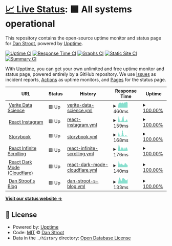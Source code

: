 # [📈 Live Status](https://dstroot.github.io/VDS_uptime): <!--live status--> **🟩 All systems operational**

This repository contains the open-source uptime monitor and status page for [Dan Stroot](https://danstroot.com), powered by [Upptime](https://github.com/upptime/upptime).

[![Uptime CI](https://github.com/koj-co/upptime/workflows/Uptime%20CI/badge.svg)](https://github.com/koj-co/upptime/actions?query=workflow%3A%22Uptime+CI%22)
[![Response Time CI](https://github.com/koj-co/upptime/workflows/Response%20Time%20CI/badge.svg)](https://github.com/koj-co/upptime/actions?query=workflow%3A%22Response+Time+CI%22)
[![Graphs CI](https://github.com/koj-co/upptime/workflows/Graphs%20CI/badge.svg)](https://github.com/koj-co/upptime/actions?query=workflow%3A%22Graphs+CI%22)
[![Static Site CI](https://github.com/koj-co/upptime/workflows/Static%20Site%20CI/badge.svg)](https://github.com/koj-co/upptime/actions?query=workflow%3A%22Static+Site+CI%22)
[![Summary CI](https://github.com/koj-co/upptime/workflows/Summary%20CI/badge.svg)](https://github.com/koj-co/upptime/actions?query=workflow%3A%22Summary+CI%22)

With [Upptime](https://upptime.js.org), you can get your own unlimited and free uptime monitor and status page, powered entirely by a GitHub repository. We use [Issues](https://github.com/dstroot/VDS_uptime/issues) as incident reports, [Actions](https://github.com/dstroot/VDS_uptime/actions) as uptime monitors, and [Pages](https://dstroot.github.io/VDS_uptime) for the status page.

<!--start: status pages-->
<!-- This summary is generated by Upptime (https://github.com/upptime/upptime) -->
<!-- Do not edit this manually, your changes will be overwritten -->
<!-- prettier-ignore -->
| URL | Status | History | Response Time | Uptime |
| --- | ------ | ------- | ------------- | ------ |
| <img alt="" src="https://favicons.githubusercontent.com/veritedatascience.com" height="13"> [Verite Data Science](https://veritedatascience.com/) | 🟩 Up | [verite-data-science.yml](https://github.com/dstroot/VDS_uptime/commits/master/history/verite-data-science.yml) | <details><summary><img alt="Response time graph" src="./graphs/verite-data-science/response-time-week.png" height="20"> 460ms</summary><br><a href="https://dstroot.github.io/VDS_uptime/history/verite-data-science"><img alt="Response time 458" src="https://img.shields.io/endpoint?url=https%3A%2F%2Fraw.githubusercontent.com%2Fdstroot%2FVDS_uptime%2Fmaster%2Fapi%2Fverite-data-science%2Fresponse-time.json"></a><br><a href="https://dstroot.github.io/VDS_uptime/history/verite-data-science"><img alt="24-hour response time 512" src="https://img.shields.io/endpoint?url=https%3A%2F%2Fraw.githubusercontent.com%2Fdstroot%2FVDS_uptime%2Fmaster%2Fapi%2Fverite-data-science%2Fresponse-time-day.json"></a><br><a href="https://dstroot.github.io/VDS_uptime/history/verite-data-science"><img alt="7-day response time 460" src="https://img.shields.io/endpoint?url=https%3A%2F%2Fraw.githubusercontent.com%2Fdstroot%2FVDS_uptime%2Fmaster%2Fapi%2Fverite-data-science%2Fresponse-time-week.json"></a><br><a href="https://dstroot.github.io/VDS_uptime/history/verite-data-science"><img alt="30-day response time 458" src="https://img.shields.io/endpoint?url=https%3A%2F%2Fraw.githubusercontent.com%2Fdstroot%2FVDS_uptime%2Fmaster%2Fapi%2Fverite-data-science%2Fresponse-time-month.json"></a><br><a href="https://dstroot.github.io/VDS_uptime/history/verite-data-science"><img alt="1-year response time 458" src="https://img.shields.io/endpoint?url=https%3A%2F%2Fraw.githubusercontent.com%2Fdstroot%2FVDS_uptime%2Fmaster%2Fapi%2Fverite-data-science%2Fresponse-time-year.json"></a></details> | <details><summary><a href="https://dstroot.github.io/VDS_uptime/history/verite-data-science">100.00%</a></summary><a href="https://dstroot.github.io/VDS_uptime/history/verite-data-science"><img alt="All-time uptime 100.00%" src="https://img.shields.io/endpoint?url=https%3A%2F%2Fraw.githubusercontent.com%2Fdstroot%2FVDS_uptime%2Fmaster%2Fapi%2Fverite-data-science%2Fuptime.json"></a><br><a href="https://dstroot.github.io/VDS_uptime/history/verite-data-science"><img alt="24-hour uptime 100.00%" src="https://img.shields.io/endpoint?url=https%3A%2F%2Fraw.githubusercontent.com%2Fdstroot%2FVDS_uptime%2Fmaster%2Fapi%2Fverite-data-science%2Fuptime-day.json"></a><br><a href="https://dstroot.github.io/VDS_uptime/history/verite-data-science"><img alt="7-day uptime 100.00%" src="https://img.shields.io/endpoint?url=https%3A%2F%2Fraw.githubusercontent.com%2Fdstroot%2FVDS_uptime%2Fmaster%2Fapi%2Fverite-data-science%2Fuptime-week.json"></a><br><a href="https://dstroot.github.io/VDS_uptime/history/verite-data-science"><img alt="30-day uptime 100.00%" src="https://img.shields.io/endpoint?url=https%3A%2F%2Fraw.githubusercontent.com%2Fdstroot%2FVDS_uptime%2Fmaster%2Fapi%2Fverite-data-science%2Fuptime-month.json"></a><br><a href="https://dstroot.github.io/VDS_uptime/history/verite-data-science"><img alt="1-year uptime 100.00%" src="https://img.shields.io/endpoint?url=https%3A%2F%2Fraw.githubusercontent.com%2Fdstroot%2FVDS_uptime%2Fmaster%2Fapi%2Fverite-data-science%2Fuptime-year.json"></a></details>
| <img alt="" src="https://favicons.githubusercontent.com/affectionate-aryabhata-c22561.netlify.app" height="13"> [React Instagram](https://affectionate-aryabhata-c22561.netlify.app/) | 🟩 Up | [react-instagram.yml](https://github.com/dstroot/VDS_uptime/commits/master/history/react-instagram.yml) | <details><summary><img alt="Response time graph" src="./graphs/react-instagram/response-time-week.png" height="20"> 159ms</summary><br><a href="https://dstroot.github.io/VDS_uptime/history/react-instagram"><img alt="Response time 159" src="https://img.shields.io/endpoint?url=https%3A%2F%2Fraw.githubusercontent.com%2Fdstroot%2FVDS_uptime%2Fmaster%2Fapi%2Freact-instagram%2Fresponse-time.json"></a><br><a href="https://dstroot.github.io/VDS_uptime/history/react-instagram"><img alt="24-hour response time 101" src="https://img.shields.io/endpoint?url=https%3A%2F%2Fraw.githubusercontent.com%2Fdstroot%2FVDS_uptime%2Fmaster%2Fapi%2Freact-instagram%2Fresponse-time-day.json"></a><br><a href="https://dstroot.github.io/VDS_uptime/history/react-instagram"><img alt="7-day response time 159" src="https://img.shields.io/endpoint?url=https%3A%2F%2Fraw.githubusercontent.com%2Fdstroot%2FVDS_uptime%2Fmaster%2Fapi%2Freact-instagram%2Fresponse-time-week.json"></a><br><a href="https://dstroot.github.io/VDS_uptime/history/react-instagram"><img alt="30-day response time 159" src="https://img.shields.io/endpoint?url=https%3A%2F%2Fraw.githubusercontent.com%2Fdstroot%2FVDS_uptime%2Fmaster%2Fapi%2Freact-instagram%2Fresponse-time-month.json"></a><br><a href="https://dstroot.github.io/VDS_uptime/history/react-instagram"><img alt="1-year response time 159" src="https://img.shields.io/endpoint?url=https%3A%2F%2Fraw.githubusercontent.com%2Fdstroot%2FVDS_uptime%2Fmaster%2Fapi%2Freact-instagram%2Fresponse-time-year.json"></a></details> | <details><summary><a href="https://dstroot.github.io/VDS_uptime/history/react-instagram">100.00%</a></summary><a href="https://dstroot.github.io/VDS_uptime/history/react-instagram"><img alt="All-time uptime 100.00%" src="https://img.shields.io/endpoint?url=https%3A%2F%2Fraw.githubusercontent.com%2Fdstroot%2FVDS_uptime%2Fmaster%2Fapi%2Freact-instagram%2Fuptime.json"></a><br><a href="https://dstroot.github.io/VDS_uptime/history/react-instagram"><img alt="24-hour uptime 100.00%" src="https://img.shields.io/endpoint?url=https%3A%2F%2Fraw.githubusercontent.com%2Fdstroot%2FVDS_uptime%2Fmaster%2Fapi%2Freact-instagram%2Fuptime-day.json"></a><br><a href="https://dstroot.github.io/VDS_uptime/history/react-instagram"><img alt="7-day uptime 100.00%" src="https://img.shields.io/endpoint?url=https%3A%2F%2Fraw.githubusercontent.com%2Fdstroot%2FVDS_uptime%2Fmaster%2Fapi%2Freact-instagram%2Fuptime-week.json"></a><br><a href="https://dstroot.github.io/VDS_uptime/history/react-instagram"><img alt="30-day uptime 100.00%" src="https://img.shields.io/endpoint?url=https%3A%2F%2Fraw.githubusercontent.com%2Fdstroot%2FVDS_uptime%2Fmaster%2Fapi%2Freact-instagram%2Fuptime-month.json"></a><br><a href="https://dstroot.github.io/VDS_uptime/history/react-instagram"><img alt="1-year uptime 100.00%" src="https://img.shields.io/endpoint?url=https%3A%2F%2Fraw.githubusercontent.com%2Fdstroot%2FVDS_uptime%2Fmaster%2Fapi%2Freact-instagram%2Fuptime-year.json"></a></details>
| <img alt="" src="https://favicons.githubusercontent.com/zealous-fermat-ea58fd.netlify.app" height="13"> [Storybook](https://zealous-fermat-ea58fd.netlify.app/) | 🟩 Up | [storybook.yml](https://github.com/dstroot/VDS_uptime/commits/master/history/storybook.yml) | <details><summary><img alt="Response time graph" src="./graphs/storybook/response-time-week.png" height="20"> 168ms</summary><br><a href="https://dstroot.github.io/VDS_uptime/history/storybook"><img alt="Response time 168" src="https://img.shields.io/endpoint?url=https%3A%2F%2Fraw.githubusercontent.com%2Fdstroot%2FVDS_uptime%2Fmaster%2Fapi%2Fstorybook%2Fresponse-time.json"></a><br><a href="https://dstroot.github.io/VDS_uptime/history/storybook"><img alt="24-hour response time 112" src="https://img.shields.io/endpoint?url=https%3A%2F%2Fraw.githubusercontent.com%2Fdstroot%2FVDS_uptime%2Fmaster%2Fapi%2Fstorybook%2Fresponse-time-day.json"></a><br><a href="https://dstroot.github.io/VDS_uptime/history/storybook"><img alt="7-day response time 168" src="https://img.shields.io/endpoint?url=https%3A%2F%2Fraw.githubusercontent.com%2Fdstroot%2FVDS_uptime%2Fmaster%2Fapi%2Fstorybook%2Fresponse-time-week.json"></a><br><a href="https://dstroot.github.io/VDS_uptime/history/storybook"><img alt="30-day response time 168" src="https://img.shields.io/endpoint?url=https%3A%2F%2Fraw.githubusercontent.com%2Fdstroot%2FVDS_uptime%2Fmaster%2Fapi%2Fstorybook%2Fresponse-time-month.json"></a><br><a href="https://dstroot.github.io/VDS_uptime/history/storybook"><img alt="1-year response time 168" src="https://img.shields.io/endpoint?url=https%3A%2F%2Fraw.githubusercontent.com%2Fdstroot%2FVDS_uptime%2Fmaster%2Fapi%2Fstorybook%2Fresponse-time-year.json"></a></details> | <details><summary><a href="https://dstroot.github.io/VDS_uptime/history/storybook">100.00%</a></summary><a href="https://dstroot.github.io/VDS_uptime/history/storybook"><img alt="All-time uptime 100.00%" src="https://img.shields.io/endpoint?url=https%3A%2F%2Fraw.githubusercontent.com%2Fdstroot%2FVDS_uptime%2Fmaster%2Fapi%2Fstorybook%2Fuptime.json"></a><br><a href="https://dstroot.github.io/VDS_uptime/history/storybook"><img alt="24-hour uptime 100.00%" src="https://img.shields.io/endpoint?url=https%3A%2F%2Fraw.githubusercontent.com%2Fdstroot%2FVDS_uptime%2Fmaster%2Fapi%2Fstorybook%2Fuptime-day.json"></a><br><a href="https://dstroot.github.io/VDS_uptime/history/storybook"><img alt="7-day uptime 100.00%" src="https://img.shields.io/endpoint?url=https%3A%2F%2Fraw.githubusercontent.com%2Fdstroot%2FVDS_uptime%2Fmaster%2Fapi%2Fstorybook%2Fuptime-week.json"></a><br><a href="https://dstroot.github.io/VDS_uptime/history/storybook"><img alt="30-day uptime 100.00%" src="https://img.shields.io/endpoint?url=https%3A%2F%2Fraw.githubusercontent.com%2Fdstroot%2FVDS_uptime%2Fmaster%2Fapi%2Fstorybook%2Fuptime-month.json"></a><br><a href="https://dstroot.github.io/VDS_uptime/history/storybook"><img alt="1-year uptime 100.00%" src="https://img.shields.io/endpoint?url=https%3A%2F%2Fraw.githubusercontent.com%2Fdstroot%2FVDS_uptime%2Fmaster%2Fapi%2Fstorybook%2Fuptime-year.json"></a></details>
| <img alt="" src="https://favicons.githubusercontent.com/modest-panini-61a8ce.netlify.app" height="13"> [React Infinite Scrolling](https://modest-panini-61a8ce.netlify.app/) | 🟩 Up | [react-infinite-scrolling.yml](https://github.com/dstroot/VDS_uptime/commits/master/history/react-infinite-scrolling.yml) | <details><summary><img alt="Response time graph" src="./graphs/react-infinite-scrolling/response-time-week.png" height="20"> 176ms</summary><br><a href="https://dstroot.github.io/VDS_uptime/history/react-infinite-scrolling"><img alt="Response time 176" src="https://img.shields.io/endpoint?url=https%3A%2F%2Fraw.githubusercontent.com%2Fdstroot%2FVDS_uptime%2Fmaster%2Fapi%2Freact-infinite-scrolling%2Fresponse-time.json"></a><br><a href="https://dstroot.github.io/VDS_uptime/history/react-infinite-scrolling"><img alt="24-hour response time 177" src="https://img.shields.io/endpoint?url=https%3A%2F%2Fraw.githubusercontent.com%2Fdstroot%2FVDS_uptime%2Fmaster%2Fapi%2Freact-infinite-scrolling%2Fresponse-time-day.json"></a><br><a href="https://dstroot.github.io/VDS_uptime/history/react-infinite-scrolling"><img alt="7-day response time 176" src="https://img.shields.io/endpoint?url=https%3A%2F%2Fraw.githubusercontent.com%2Fdstroot%2FVDS_uptime%2Fmaster%2Fapi%2Freact-infinite-scrolling%2Fresponse-time-week.json"></a><br><a href="https://dstroot.github.io/VDS_uptime/history/react-infinite-scrolling"><img alt="30-day response time 176" src="https://img.shields.io/endpoint?url=https%3A%2F%2Fraw.githubusercontent.com%2Fdstroot%2FVDS_uptime%2Fmaster%2Fapi%2Freact-infinite-scrolling%2Fresponse-time-month.json"></a><br><a href="https://dstroot.github.io/VDS_uptime/history/react-infinite-scrolling"><img alt="1-year response time 176" src="https://img.shields.io/endpoint?url=https%3A%2F%2Fraw.githubusercontent.com%2Fdstroot%2FVDS_uptime%2Fmaster%2Fapi%2Freact-infinite-scrolling%2Fresponse-time-year.json"></a></details> | <details><summary><a href="https://dstroot.github.io/VDS_uptime/history/react-infinite-scrolling">100.00%</a></summary><a href="https://dstroot.github.io/VDS_uptime/history/react-infinite-scrolling"><img alt="All-time uptime 100.00%" src="https://img.shields.io/endpoint?url=https%3A%2F%2Fraw.githubusercontent.com%2Fdstroot%2FVDS_uptime%2Fmaster%2Fapi%2Freact-infinite-scrolling%2Fuptime.json"></a><br><a href="https://dstroot.github.io/VDS_uptime/history/react-infinite-scrolling"><img alt="24-hour uptime 100.00%" src="https://img.shields.io/endpoint?url=https%3A%2F%2Fraw.githubusercontent.com%2Fdstroot%2FVDS_uptime%2Fmaster%2Fapi%2Freact-infinite-scrolling%2Fuptime-day.json"></a><br><a href="https://dstroot.github.io/VDS_uptime/history/react-infinite-scrolling"><img alt="7-day uptime 100.00%" src="https://img.shields.io/endpoint?url=https%3A%2F%2Fraw.githubusercontent.com%2Fdstroot%2FVDS_uptime%2Fmaster%2Fapi%2Freact-infinite-scrolling%2Fuptime-week.json"></a><br><a href="https://dstroot.github.io/VDS_uptime/history/react-infinite-scrolling"><img alt="30-day uptime 100.00%" src="https://img.shields.io/endpoint?url=https%3A%2F%2Fraw.githubusercontent.com%2Fdstroot%2FVDS_uptime%2Fmaster%2Fapi%2Freact-infinite-scrolling%2Fuptime-month.json"></a><br><a href="https://dstroot.github.io/VDS_uptime/history/react-infinite-scrolling"><img alt="1-year uptime 100.00%" src="https://img.shields.io/endpoint?url=https%3A%2F%2Fraw.githubusercontent.com%2Fdstroot%2FVDS_uptime%2Fmaster%2Fapi%2Freact-infinite-scrolling%2Fuptime-year.json"></a></details>
| <img alt="" src="https://favicons.githubusercontent.com/react-darkmode.burley.workers.dev" height="13"> [React Dark Mode (Cloudflare)](https://react-darkmode.burley.workers.dev/) | 🟩 Up | [react-dark-mode-cloudflare.yml](https://github.com/dstroot/VDS_uptime/commits/master/history/react-dark-mode-cloudflare.yml) | <details><summary><img alt="Response time graph" src="./graphs/react-dark-mode-cloudflare/response-time-week.png" height="20"> 140ms</summary><br><a href="https://dstroot.github.io/VDS_uptime/history/react-dark-mode-cloudflare"><img alt="Response time 140" src="https://img.shields.io/endpoint?url=https%3A%2F%2Fraw.githubusercontent.com%2Fdstroot%2FVDS_uptime%2Fmaster%2Fapi%2Freact-dark-mode-cloudflare%2Fresponse-time.json"></a><br><a href="https://dstroot.github.io/VDS_uptime/history/react-dark-mode-cloudflare"><img alt="24-hour response time 123" src="https://img.shields.io/endpoint?url=https%3A%2F%2Fraw.githubusercontent.com%2Fdstroot%2FVDS_uptime%2Fmaster%2Fapi%2Freact-dark-mode-cloudflare%2Fresponse-time-day.json"></a><br><a href="https://dstroot.github.io/VDS_uptime/history/react-dark-mode-cloudflare"><img alt="7-day response time 140" src="https://img.shields.io/endpoint?url=https%3A%2F%2Fraw.githubusercontent.com%2Fdstroot%2FVDS_uptime%2Fmaster%2Fapi%2Freact-dark-mode-cloudflare%2Fresponse-time-week.json"></a><br><a href="https://dstroot.github.io/VDS_uptime/history/react-dark-mode-cloudflare"><img alt="30-day response time 140" src="https://img.shields.io/endpoint?url=https%3A%2F%2Fraw.githubusercontent.com%2Fdstroot%2FVDS_uptime%2Fmaster%2Fapi%2Freact-dark-mode-cloudflare%2Fresponse-time-month.json"></a><br><a href="https://dstroot.github.io/VDS_uptime/history/react-dark-mode-cloudflare"><img alt="1-year response time 140" src="https://img.shields.io/endpoint?url=https%3A%2F%2Fraw.githubusercontent.com%2Fdstroot%2FVDS_uptime%2Fmaster%2Fapi%2Freact-dark-mode-cloudflare%2Fresponse-time-year.json"></a></details> | <details><summary><a href="https://dstroot.github.io/VDS_uptime/history/react-dark-mode-cloudflare">100.00%</a></summary><a href="https://dstroot.github.io/VDS_uptime/history/react-dark-mode-cloudflare"><img alt="All-time uptime 100.00%" src="https://img.shields.io/endpoint?url=https%3A%2F%2Fraw.githubusercontent.com%2Fdstroot%2FVDS_uptime%2Fmaster%2Fapi%2Freact-dark-mode-cloudflare%2Fuptime.json"></a><br><a href="https://dstroot.github.io/VDS_uptime/history/react-dark-mode-cloudflare"><img alt="24-hour uptime 100.00%" src="https://img.shields.io/endpoint?url=https%3A%2F%2Fraw.githubusercontent.com%2Fdstroot%2FVDS_uptime%2Fmaster%2Fapi%2Freact-dark-mode-cloudflare%2Fuptime-day.json"></a><br><a href="https://dstroot.github.io/VDS_uptime/history/react-dark-mode-cloudflare"><img alt="7-day uptime 100.00%" src="https://img.shields.io/endpoint?url=https%3A%2F%2Fraw.githubusercontent.com%2Fdstroot%2FVDS_uptime%2Fmaster%2Fapi%2Freact-dark-mode-cloudflare%2Fuptime-week.json"></a><br><a href="https://dstroot.github.io/VDS_uptime/history/react-dark-mode-cloudflare"><img alt="30-day uptime 100.00%" src="https://img.shields.io/endpoint?url=https%3A%2F%2Fraw.githubusercontent.com%2Fdstroot%2FVDS_uptime%2Fmaster%2Fapi%2Freact-dark-mode-cloudflare%2Fuptime-month.json"></a><br><a href="https://dstroot.github.io/VDS_uptime/history/react-dark-mode-cloudflare"><img alt="1-year uptime 100.00%" src="https://img.shields.io/endpoint?url=https%3A%2F%2Fraw.githubusercontent.com%2Fdstroot%2FVDS_uptime%2Fmaster%2Fapi%2Freact-dark-mode-cloudflare%2Fuptime-year.json"></a></details>
| <img alt="" src="https://favicons.githubusercontent.com/danstroot.com" height="13"> [Dan Stroot's Blog](https://danstroot.com/) | 🟩 Up | [dan-stroot-s-blog.yml](https://github.com/dstroot/VDS_uptime/commits/master/history/dan-stroot-s-blog.yml) | <details><summary><img alt="Response time graph" src="./graphs/dan-stroot-s-blog/response-time-week.png" height="20"> 133ms</summary><br><a href="https://dstroot.github.io/VDS_uptime/history/dan-stroot-s-blog"><img alt="Response time 133" src="https://img.shields.io/endpoint?url=https%3A%2F%2Fraw.githubusercontent.com%2Fdstroot%2FVDS_uptime%2Fmaster%2Fapi%2Fdan-stroot-s-blog%2Fresponse-time.json"></a><br><a href="https://dstroot.github.io/VDS_uptime/history/dan-stroot-s-blog"><img alt="24-hour response time 126" src="https://img.shields.io/endpoint?url=https%3A%2F%2Fraw.githubusercontent.com%2Fdstroot%2FVDS_uptime%2Fmaster%2Fapi%2Fdan-stroot-s-blog%2Fresponse-time-day.json"></a><br><a href="https://dstroot.github.io/VDS_uptime/history/dan-stroot-s-blog"><img alt="7-day response time 133" src="https://img.shields.io/endpoint?url=https%3A%2F%2Fraw.githubusercontent.com%2Fdstroot%2FVDS_uptime%2Fmaster%2Fapi%2Fdan-stroot-s-blog%2Fresponse-time-week.json"></a><br><a href="https://dstroot.github.io/VDS_uptime/history/dan-stroot-s-blog"><img alt="30-day response time 133" src="https://img.shields.io/endpoint?url=https%3A%2F%2Fraw.githubusercontent.com%2Fdstroot%2FVDS_uptime%2Fmaster%2Fapi%2Fdan-stroot-s-blog%2Fresponse-time-month.json"></a><br><a href="https://dstroot.github.io/VDS_uptime/history/dan-stroot-s-blog"><img alt="1-year response time 133" src="https://img.shields.io/endpoint?url=https%3A%2F%2Fraw.githubusercontent.com%2Fdstroot%2FVDS_uptime%2Fmaster%2Fapi%2Fdan-stroot-s-blog%2Fresponse-time-year.json"></a></details> | <details><summary><a href="https://dstroot.github.io/VDS_uptime/history/dan-stroot-s-blog">100.00%</a></summary><a href="https://dstroot.github.io/VDS_uptime/history/dan-stroot-s-blog"><img alt="All-time uptime 100.00%" src="https://img.shields.io/endpoint?url=https%3A%2F%2Fraw.githubusercontent.com%2Fdstroot%2FVDS_uptime%2Fmaster%2Fapi%2Fdan-stroot-s-blog%2Fuptime.json"></a><br><a href="https://dstroot.github.io/VDS_uptime/history/dan-stroot-s-blog"><img alt="24-hour uptime 100.00%" src="https://img.shields.io/endpoint?url=https%3A%2F%2Fraw.githubusercontent.com%2Fdstroot%2FVDS_uptime%2Fmaster%2Fapi%2Fdan-stroot-s-blog%2Fuptime-day.json"></a><br><a href="https://dstroot.github.io/VDS_uptime/history/dan-stroot-s-blog"><img alt="7-day uptime 100.00%" src="https://img.shields.io/endpoint?url=https%3A%2F%2Fraw.githubusercontent.com%2Fdstroot%2FVDS_uptime%2Fmaster%2Fapi%2Fdan-stroot-s-blog%2Fuptime-week.json"></a><br><a href="https://dstroot.github.io/VDS_uptime/history/dan-stroot-s-blog"><img alt="30-day uptime 100.00%" src="https://img.shields.io/endpoint?url=https%3A%2F%2Fraw.githubusercontent.com%2Fdstroot%2FVDS_uptime%2Fmaster%2Fapi%2Fdan-stroot-s-blog%2Fuptime-month.json"></a><br><a href="https://dstroot.github.io/VDS_uptime/history/dan-stroot-s-blog"><img alt="1-year uptime 100.00%" src="https://img.shields.io/endpoint?url=https%3A%2F%2Fraw.githubusercontent.com%2Fdstroot%2FVDS_uptime%2Fmaster%2Fapi%2Fdan-stroot-s-blog%2Fuptime-year.json"></a></details>

<!--end: status pages-->

[**Visit our status website →**](https://dstroot.github.io/VDS_uptime)

## 📄 License

- Powered by: [Upptime](https://github.com/upptime/upptime)
- Code: [MIT](./LICENSE) © [Dan Stroot](https://danstroot.com)
- Data in the `./history` directory: [Open Database License](https://opendatacommons.org/licenses/odbl/1-0/)
